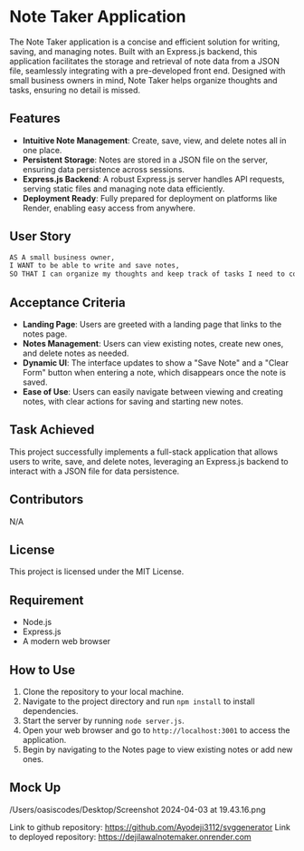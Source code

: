 
# Note Taker Application

The Note Taker application is a concise and efficient solution for writing, saving, and managing notes. Built with an Express.js backend, this application facilitates the storage and retrieval of note data from a JSON file, seamlessly integrating with a pre-developed front end. Designed with small business owners in mind, Note Taker helps organize thoughts and tasks, ensuring no detail is missed.

## Features

- **Intuitive Note Management**: Create, save, view, and delete notes all in one place.
- **Persistent Storage**: Notes are stored in a JSON file on the server, ensuring data persistence across sessions.
- **Express.js Backend**: A robust Express.js server handles API requests, serving static files and managing note data efficiently.
- **Deployment Ready**: Fully prepared for deployment on platforms like Render, enabling easy access from anywhere.

## User Story

```md
AS A small business owner,
I WANT to be able to write and save notes,
SO THAT I can organize my thoughts and keep track of tasks I need to complete.
```

## Acceptance Criteria

- **Landing Page**: Users are greeted with a landing page that links to the notes page.
- **Notes Management**: Users can view existing notes, create new ones, and delete notes as needed.
- **Dynamic UI**: The interface updates to show a "Save Note" and a "Clear Form" button when entering a note, which disappears once the note is saved.
- **Ease of Use**: Users can easily navigate between viewing and creating notes, with clear actions for saving and starting new notes.

## Task Achieved

This project successfully implements a full-stack application that allows users to write, save, and delete notes, leveraging an Express.js backend to interact with a JSON file for data persistence.

## Contributors

N/A

## License

This project is licensed under the MIT License.

## Requirement

- Node.js
- Express.js
- A modern web browser

## How to Use

1. Clone the repository to your local machine.
2. Navigate to the project directory and run `npm install` to install dependencies.
3. Start the server by running `node server.js`.
4. Open your web browser and go to `http://localhost:3001` to access the application.
5. Begin by navigating to the Notes page to view existing notes or add new ones.


## Mock Up


/Users/oasiscodes/Desktop/Screenshot 2024-04-03 at 19.43.16.png



Link to github repository: https://github.com/Ayodeji3112/svggenerator
Link to deployed repository: https://dejilawalnotemaker.onrender.com
